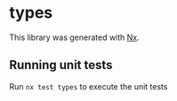 # types

This library was generated with [Nx](https://nx.dev).

## Running unit tests

Run `nx test types` to execute the unit tests
